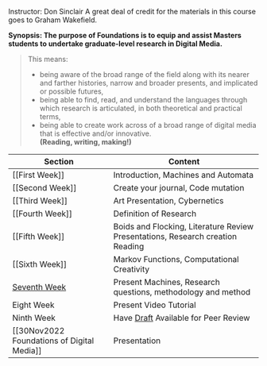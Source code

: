 
Instructor: Don Sinclair
A great deal of credit for the materials in this course goes to Graham Wakefield.

**Synopsis: The purpose of Foundations is to equip and assist Masters students to undertake graduate-level research in Digital Media.**

>  This means:
>  - being aware of the broad range of the field along with its nearer and farther histories, narrow and broader presents, and implicated or possible futures,  
>  - being able to find, read, and understand the languages through which research is articulated, in both theoretical and practical terms,    
>  - being able to create work across of a broad range of digital media that is effective and/or innovative.  
> 	 **(Reading, writing, making!)**

Section | Content
--- | ---
[[First Week]] | Introduction, Machines and Automata
[[Second Week]] | Create your journal, Code mutation
[[Third Week]] | Art Presentation, Cybernetics
[[Fourth Week]] | Definition of Research
[[Fifth Week]] | Boids and Flocking, Literature Review Presentations, Research creation Reading
[[Sixth Week]] | Markov Functions, Computational Creativity
[Seventh Week](26Oct2022%20Foundations%20of%20Digital%20Media) | Present Machines, Research questions, methodology and method
Eight Week| Present Video Tutorial
Ninth Week | Have [Draft](Foundations%20Draft) Available for Peer Review
[[30Nov2022 Foundations of Digital Media]] | Presentation
